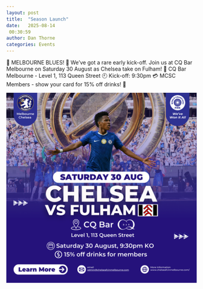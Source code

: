 ```yaml
---
layout: post
title:  "Season Launch"
date:   2025-08-14
 00:30:59
author: Dan Thorne
categories: Events
---
```

🔵 MELBOURNE BLUES! 🔵
We’ve got a rare early kick-off. Join us at CQ Bar Melbourne on Saturday 30 August as Chelsea take on Fulham!
📍 CQ Bar Melbourne - Level 1, 113 Queen Street
🕘 Kick-off: 9:30pm
💳 MCSC Members - show your card for 15% off drinks! 🍺

![2025 Season Opener](/assets/posts/2025Opener.jpg)
